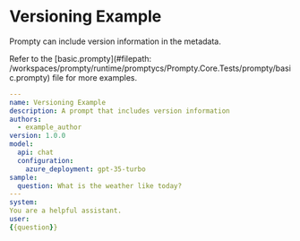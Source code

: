 # Versioning Example

Prompty can include version information in the metadata.

Refer to the [basic.prompty](#filepath: /workspaces/prompty/runtime/promptycs/Prompty.Core.Tests/prompty/basic.prompty) file for more examples.

```yaml
---
name: Versioning Example
description: A prompt that includes version information
authors:
  - example_author
version: 1.0.0
model:
  api: chat
  configuration:
    azure_deployment: gpt-35-turbo
sample:
  question: What is the weather like today?
---
system:
You are a helpful assistant.
user:
{{question}}
```
